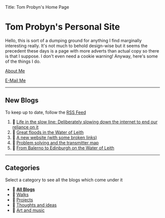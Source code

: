 Title: Tom Probyn's Home Page

# Tom Probyn's Personal Site

Hello, this is sort of a dumping ground for anything I find marginally interesting really. It's not much to behold design-wise but it seems the precedent these days is a page with more adverts than actual copy so there is that I suppose. I don't even need a cookie warning! Anyway, here's some of the things I do.

[About Me](./me.html)

[E-Mail Me](./email.html)

***

## New Blogs

To keep up to date, follow the [RSS Feed](./feed)

1. 📄 [Life in the slow line: Deliberately slowing down the internet to end our reliance on it](./blogs/ideas/the_slow_line.html)
1. 📄 [Great floods in the Water of Leith](./blogs/walks/floods_water_leith.html)
1. 📄 [A new website (with some broken links)](./blogs/ideas/new_site_links.html)
1. 📄 [Problem solving and the transmitter map](./blogs/ideas/data_wrangling_relays.html)
1. 📄 [From Balerno to Edinburgh on the Water of Leith](./blogs/walks/balerno_edinburgh.html)

***

## Categories
Select a category to see all the blogs which come under it

- 📁 [**All Blogs**](./blogs)
- 📁 [Walks](./blogs/walks)
- 📁 [Projects](./blogs/projects)
- 📁 [Thoughts and ideas](./blogs/ideas)
- 📁 [Art and music](./blogs/art)